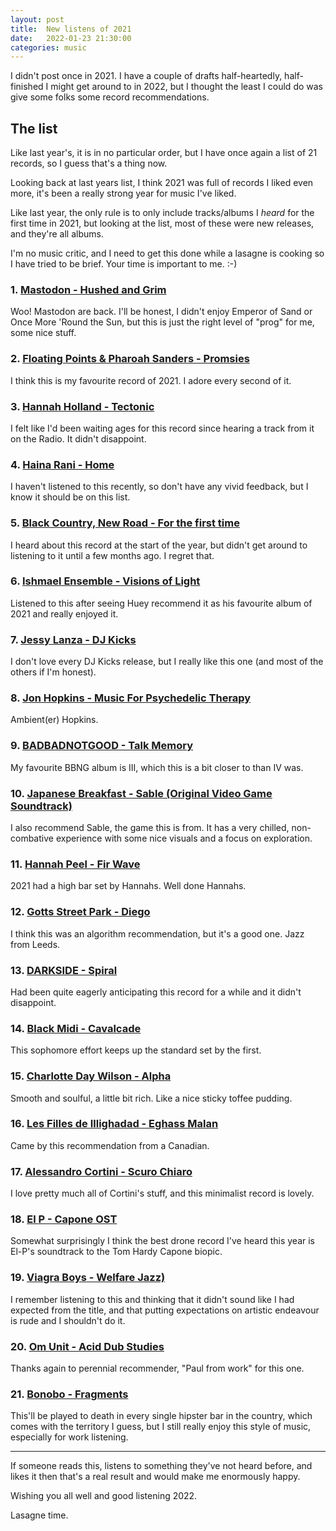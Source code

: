 ```yaml
---
layout: post
title:  New listens of 2021
date:   2022-01-23 21:30:00
categories: music
---
```


I didn't post once in 2021. I have a couple of drafts half-heartedly, half-finished I might get around to in 2022, but I thought the least I could do was give some folks some record recommendations.

## The list
Like last year's, it is in no particular order, but I have once again a list of 21 records, so I guess that's a thing now.

Looking back at last years list, I think 2021 was full of records I liked even more, it's been a really strong year for music I've liked. 

Like last year, the only rule is to only include tracks/albums I _heard_ for the first time in 2021, but looking at the list, most of these were new releases, and they're all albums.

I'm no music critic, and I need to get this done while a lasagne is cooking so I have tried to be brief. Your time is important to me. :-)

### 1.  [Mastodon - Hushed and Grim](https://youtube.com/playlist?list=OLAK5uy_nSWNd2yXhWWBzdXIbxo-wgkdF-i6f2fTo)
Woo! Mastodon are back. I'll be honest, I didn't enjoy Emperor of Sand or Once More 'Round the Sun, but this is just the right level of "prog" for me, some nice stuff.

### 2.  [Floating Points & Pharoah Sanders - Promsies](https://youtube.com/playlist?list=OLAK5uy_m1EDXdgXNWy7O8O8kzJEK4pRCMybbqgIk)
I think this is my favourite record of 2021. I adore every second of it.

### 3.  [Hannah Holland - Tectonic](https://youtube.com/playlist?list=OLAK5uy_n-9AY7ywinA1qPUqCxwSimIS7ugmgAE7w)
I felt like I'd been waiting ages for this record since hearing a track from it on the Radio. It didn't disappoint.

### 4.  [Haina Rani - Home](https://youtu.be/TapgyJP-nDM)
I haven't listened to this recently, so don't have any vivid feedback, but I know it should be on this list.

### 5.  [Black Country, New Road - For the first time](https://youtube.com/playlist?list=OLAK5uy_mMlGvmb6bLlM4Vy4zJrLD2xly51BHe9nk)
I heard about this record at the start of the year, but didn't get around to listening to it until a few months ago. I regret that.

### 6.  [Ishmael Ensemble - Visions of Light](https://youtube.com/playlist?list=OLAK5uy_mt4fUL1P8M5pdIUBXHM8STaDKUp2RTe2c)
Listened to this after seeing Huey recommend it as his favourite album of 2021 and really enjoyed it.

### 7.  [Jessy Lanza - DJ Kicks](https://youtube.com/playlist?list=PLaAArUShcYEBRTHVhn45psbq_30lIDriL)
I don't love every DJ Kicks release, but I really like this one (and most of the others if I'm honest).

### 8.  [Jon Hopkins - Music For Psychedelic Therapy](https://youtube.com/playlist?list=OLAK5uy_nygXZjUpwQJ0j2Ojs0FkzuZflDM2lUh1M)
Ambient(er) Hopkins.

### 9.  [BADBADNOTGOOD - Talk Memory](https://youtube.com/playlist?list=OLAK5uy_lvO6GZoZCONeTw0ZmKw_bEL9bQOfL0DHg)
My favourite BBNG album is III, which this is a bit closer to than IV was.

### 10. [Japanese Breakfast - Sable (Original Video Game Soundtrack)](https://youtube.com/playlist?list=OLAK5uy_nlLv7jiLD2kbeShmT3kpmxTzOcTqbjCi0)
I also recommend Sable, the game this is from. It has a very chilled, non-combative experience with some nice visuals and a focus on exploration.

### 11. [Hannah Peel - Fir Wave](https://youtube.com/playlist?list=OLAK5uy_lJWvuYx4bmZOrX2WTR42eBLjqnuWhy60k)
2021 had a high bar set by Hannahs. Well done Hannahs.

### 12. [Gotts Street Park - Diego](https://youtu.be/0YHqBBdBvAs)
I think this was an algorithm recommendation, but it's a good one. Jazz from Leeds.

### 13. [DARKSIDE - Spiral](https://youtube.com/playlist?list=PLxA687tYuMWgFdwONNw7ba8GpQfjHUJof)
Had been quite eagerly anticipating this record for a while and it didn't disappoint.

### 14. [Black Midi - Cavalcade](https://youtube.com/playlist?list=OLAK5uy_kUnskQcRsXYKRx_gPeeYNoPAnMemYyE18)
This sophomore effort keeps up the standard set by the first.

### 15. [Charlotte Day Wilson - Alpha](https://youtube.com/playlist?list=OLAK5uy_mM3AaJMTYHVOesXzlqQasL1iKuN7bByPk)
Smooth and soulful, a little bit rich. Like a nice sticky toffee pudding.

### 16. [Les Filles de Illighadad - Eghass Malan](https://www.youtube.com/watch?v=AKmjcJMI5UA)
Came by this recommendation from a Canadian.

### 17. [Alessandro Cortini - Scuro Chiaro](https://youtube.com/playlist?list=OLAK5uy_mWigyJ7jh7T7OOhbW8gY484wS8k_kJHSo)
I love pretty much all of Cortini's stuff, and this minimalist record is lovely.

### 18. [El P - Capone OST](https://youtube.com/playlist?list=OLAK5uy_kPS4pkiDmFvTVer6iY6xZvyAvrJyhgNkw)
Somewhat surprisingly I think the best drone record I've heard this year is El-P's soundtrack to the Tom Hardy Capone biopic.

### 19. [Viagra Boys - Welfare Jazz)](https://youtube.com/playlist?list=OLAK5uy_ltEHn5xX9KHc3JLnoK8Uzeb1vd6se5v0o)
I remember listening to this and thinking that it didn't sound like I had expected from the title, and that putting expectations on artistic endeavour is rude and I shouldn't do it.

### 20. [Om Unit - Acid Dub Studies](https://youtube.com/playlist?list=OLAK5uy_ltZmJ7eMKys6skEM77LTIj3voIWBp4L2o)
Thanks again to perennial recommender, "Paul from work" for this one.

### 21. [Bonobo - Fragments](https://www.youtube.com/watch?v=B1lAX8PFPO8)
This'll be played to death in every single hipster bar in the country, which comes with the territory I guess, but I still really enjoy this style of music, especially for work listening.

---

If someone reads this, listens to something they've not heard before, and likes it then that's a real result and would make me enormously happy.

Wishing you all well and good listening 2022.

Lasagne time.